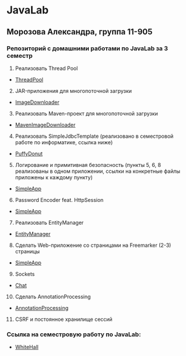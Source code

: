 # JavaLab
## Морозова Александра, группа 11-905 
### Репозиторий с домашними работами по JavaLab за 3 семестр
1. Реализовать Thread Pool 
* [ThreadPool](https://github.com/realsanya/JavaLab/tree/main/ThreadPool/src/main/ru/itis/javalab)
2. JAR-приложения для многопоточной загрузки
* [ImageDownloader](https://github.com/realsanya/JavaLab/tree/main/ImageDownloader/src/main/ru/itis/javalab)
3. Реализовать Maven-проект для многопоточной загрузки
* [MavenImageDownloader](https://github.com/realsanya/JavaLab/tree/main/MavenImageDownloader)
4. Реализовать SimpleJdbcTemplate (реализовано в семестровой работе по информатике, ссылка ниже)
* [PuffyDonut](https://github.com/realsanya/Donuts/blob/backend/PuffyDonut/src/main/java/repositories/SimpleJdbcTemplate.java)
5. Логирование и примитивная безопасность (пункты 5, 6, 8 реализованы в одном приложении, ссылки на конкретные файлы приложены к каждому пункту)
* [SimpleApp](https://github.com/realsanya/SimpleApp/tree/master/src/main/java/filters)
6. Password Encoder feat. HttpSession
* [SimpleApp](https://github.com/realsanya/SimpleApp/commit/44ac2708ea162aec0a487d534afe940af3058d6f)
7. Реализовать EntityManager
* [EntityManager](https://github.com/realsanya/EntityManager)
8. Сделать Web-приложение со страницами на Freemarker (2-3) страницы
* [SimpleApp](https://github.com/realsanya/SimpleApp)
9. Sockets
* [Chat](https://github.com/realsanya/JavaLab/tree/main/Chat)
10. Сделать AnnotationProcessing
* [AnnotationProcessing](https://github.com/realsanya/JavaLab/tree/main/AnnotationProcessing)
11. CSRF и постоянное хранилище сессий
### Ссылка на семестровую работу по JavaLab:
* [WhiteHall](https://github.com/realsanya/WhiteHall)
